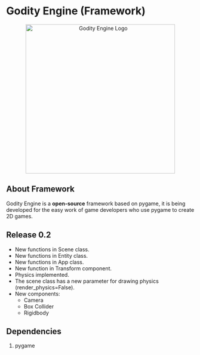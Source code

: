 # Godity Engine (Framework)

<p align="center">
  <a href="pass">
    <img src="pass" width="400" alt="Godity Engine Logo">
  </a>
</p>

## About Framework

Godity Engine is a **open-source** framework based on pygame, it is being developed for the easy work of game developers who use pygame to create 2D games.

## Release 0.2

 - New functions in Scene class.
 - New functions in Entity class.
 - New functions in App class.
 - New function in Transform component.
 - Physics implemented.
 - The scene class has a new parameter for drawing physics (render_physics=False).
 - New components:
     - Camera
     - Box Collider
     - Rigidbody

## Dependencies

1. pygame
